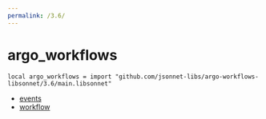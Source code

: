 ```yaml
---
permalink: /3.6/
---
```


# argo_workflows

```jsonnet
local argo_workflows = import "github.com/jsonnet-libs/argo-workflows-libsonnet/3.6/main.libsonnet"
```



* [events](events/index.md)
* [workflow](workflow/index.md)
